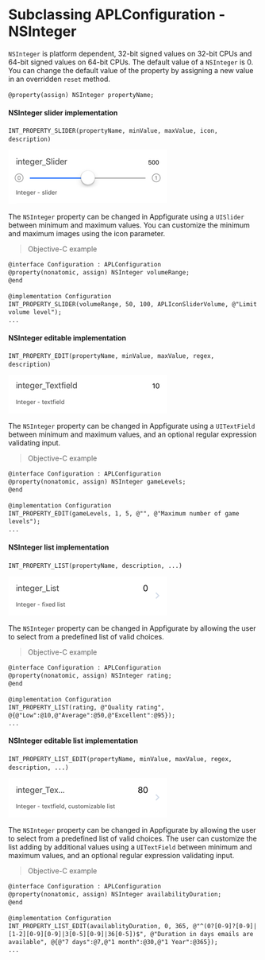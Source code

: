 # Subclassing APLConfiguration - NSInteger

`NSInteger` is platform dependent, 32-bit signed values on 32-bit CPUs and 64-bit signed values on 64-bit CPUs. The default value of a `NSInteger` is 0. You can change the default value of the property by assigning a new value in an overridden `reset` method.

`@property(assign) NSInteger propertyName;`

#### NSInteger slider implementation

`INT_PROPERTY_SLIDER(propertyName, minValue, maxValue, icon, description)`

![IntSlider](./Images/IntSlider.png)

The `NSInteger` property can be changed in Appfigurate using a `UISlider` between minimum and maximum values. You can customize the minimum and maximum images using the icon parameter.

> Objective-C example

```objc
@interface Configuration : APLConfiguration
@property(nonatomic, assign) NSInteger volumeRange;
@end

@implementation Configuration
INT_PROPERTY_SLIDER(volumeRange, 50, 100, APLIconSliderVolume, @"Limit volume level");
...
```

#### NSInteger editable implementation

`INT_PROPERTY_EDIT(propertyName, minValue, maxValue, regex, description)`

![IntSlider](./Images/IntEdit.png)

The `NSInteger` property can be changed in Appfigurate using a `UITextField` between minimum and maximum values, and an optional regular expression validating input.

> Objective-C example

```objc
@interface Configuration : APLConfiguration
@property(nonatomic, assign) NSInteger gameLevels;
@end

@implementation Configuration
INT_PROPERTY_EDIT(gameLevels, 1, 5, @"", @"Maximum number of game levels");
...
```

#### NSInteger list implementation

`INT_PROPERTY_LIST(propertyName, description, ...)`

![IntList](./Images/IntList.png)

The `NSInteger` property can be changed in Appfigurate by allowing the user to select from a predefined list of valid choices.

> Objective-C example

```objc
@interface Configuration : APLConfiguration
@property(nonatomic, assign) NSInteger rating;
@end

@implementation Configuration
INT_PROPERTY_LIST(rating, @"Quality rating", @{@"Low":@10,@"Average":@50,@"Excellent":@95});
...
```

#### NSInteger editable list implementation

`INT_PROPERTY_LIST_EDIT(propertyName, minValue, maxValue, regex, description, ...)`

![IntListEdit](./Images/IntListEdit.png)

The `NSInteger` property can be changed in Appfigurate by allowing the user to select from a predefined list of valid choices. The user can customize the list adding by additional values using a `UITextField` between minimum and maximum values, and an optional regular expression validating input.

> Objective-C example

```objc
@interface Configuration : APLConfiguration
@property(nonatomic, assign) NSInteger availabilityDuration;
@end

@implementation Configuration
INT_PROPERTY_LIST_EDIT(availablityDuration, 0, 365, @"^(0?[0-9]?[0-9]|[1-2][0-9][0-9]|3[0-5][0-9]|36[0-5])$", @"Duration in days emails are available", @{@"7 days":@7,@"1 month":@30,@"1 Year":@365});
...
```
